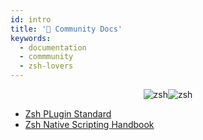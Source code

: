 ```yaml
---
id: intro
title: '👥 Community Docs'
keywords:
  - documentation
  - commmunity
  - zsh-lovers
---
```


<div align="center">

![zsh](/img/zsh/zsh1.png#gh-dark-mode-only)![zsh](/img/zsh/zsh2.png#gh-light-mode-only)

</div>

- [Zsh PLugin Standard](/community/zsh_plugin_standard)
- [Zsh Native Scripting Handbook](/community/zsh_handbook)
